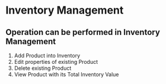 # Inventory Management

## Operation can be performed in Inventory Management

1) Add Product into Inventory
2) Edit properties of existing Product
3) Delete existing Product
4) View Product with its Total Inventory Value  
